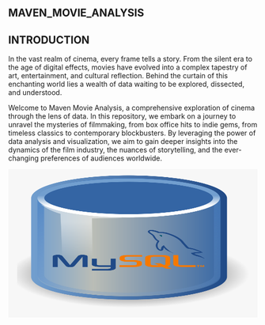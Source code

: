 ## MAVEN_MOVIE_ANALYSIS ##
## INTRODUCTION ##

In the vast realm of cinema, every frame tells a story. From the silent era to the age of digital effects, movies have evolved into a complex tapestry of art, entertainment, and cultural reflection. Behind the curtain of this enchanting world lies a wealth of data waiting to be explored, dissected, and understood.

Welcome to Maven Movie Analysis, a comprehensive exploration of cinema through the lens of data. In this repository, we embark on a journey to unravel the mysteries of filmmaking, from box office hits to indie gems, from timeless classics to contemporary blockbusters. By leveraging the power of data analysis and visualization, we aim to gain deeper insights into the dynamics of the film industry, the nuances of storytelling, and the ever-changing preferences of audiences worldwide.

<p align="center">
  <img width="600" height="300" src="sql image.png">
</p>
